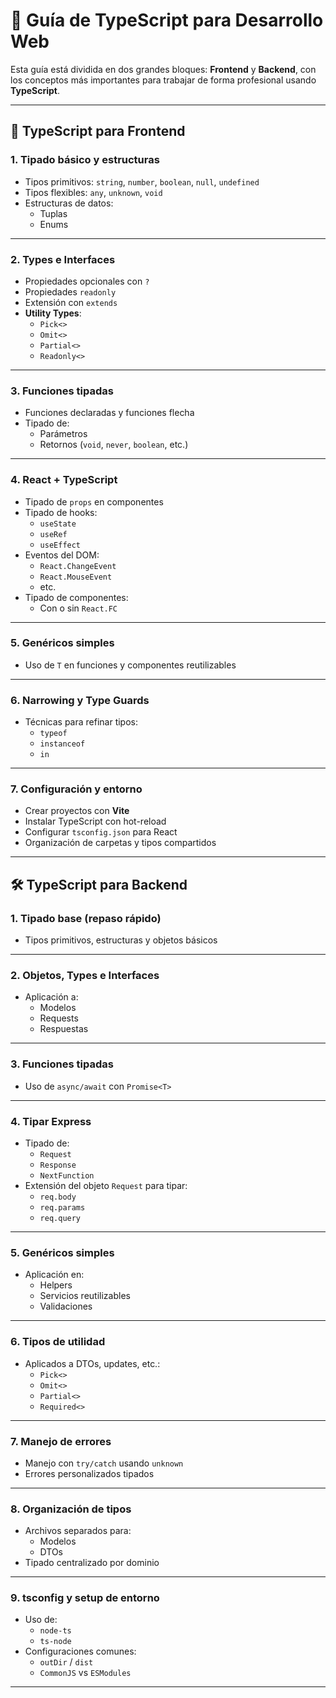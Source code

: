 # 📘 Guía de TypeScript para Desarrollo Web

Esta guía está dividida en dos grandes bloques: **Frontend** y **Backend**, con los conceptos más importantes para trabajar de forma profesional usando **TypeScript**.

---

## 🎯 TypeScript para Frontend

### 1. Tipado básico y estructuras

- Tipos primitivos: `string`, `number`, `boolean`, `null`, `undefined`
- Tipos flexibles: `any`, `unknown`, `void`
- Estructuras de datos:
  - Tuplas
  - Enums

---

### 2. Types e Interfaces

- Propiedades opcionales con `?`
- Propiedades `readonly`
- Extensión con `extends`
- **Utility Types**:
  - `Pick<>`
  - `Omit<>`
  - `Partial<>`
  - `Readonly<>`

---

### 3. Funciones tipadas

- Funciones declaradas y funciones flecha
- Tipado de:
  - Parámetros
  - Retornos (`void`, `never`, `boolean`, etc.)

---

### 4. React + TypeScript

- Tipado de `props` en componentes
- Tipado de hooks:
  - `useState`
  - `useRef`
  - `useEffect`
- Eventos del DOM:
  - `React.ChangeEvent`
  - `React.MouseEvent`
  - etc.
- Tipado de componentes:
  - Con o sin `React.FC`

---

### 5. Genéricos simples

- Uso de `T` en funciones y componentes reutilizables

---

### 6. Narrowing y Type Guards

- Técnicas para refinar tipos:
  - `typeof`
  - `instanceof`
  - `in`

---

### 7. Configuración y entorno

- Crear proyectos con **Vite**
- Instalar TypeScript con hot-reload
- Configurar `tsconfig.json` para React
- Organización de carpetas y tipos compartidos

---

## 🛠️ TypeScript para Backend

### 1. Tipado base (repaso rápido)

- Tipos primitivos, estructuras y objetos básicos

---

### 2. Objetos, Types e Interfaces

- Aplicación a:
  - Modelos
  - Requests
  - Respuestas

---

### 3. Funciones tipadas

- Uso de `async/await` con `Promise<T>`

---

### 4. Tipar Express

- Tipado de:
  - `Request`
  - `Response`
  - `NextFunction`
- Extensión del objeto `Request` para tipar:
  - `req.body`
  - `req.params`
  - `req.query`

---

### 5. Genéricos simples

- Aplicación en:
  - Helpers
  - Servicios reutilizables
  - Validaciones

---

### 6. Tipos de utilidad

- Aplicados a DTOs, updates, etc.:
  - `Pick<>`
  - `Omit<>`
  - `Partial<>`
  - `Required<>`

---

### 7. Manejo de errores

- Manejo con `try/catch` usando `unknown`
- Errores personalizados tipados

---

### 8. Organización de tipos

- Archivos separados para:
  - Modelos
  - DTOs
- Tipado centralizado por dominio

---

### 9. tsconfig y setup de entorno

- Uso de:
  - `node-ts`
  - `ts-node`
- Configuraciones comunes:
  - `outDir` / `dist`
  - `CommonJS` vs `ESModules`

---
